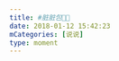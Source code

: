 ```yaml
---
title: #脏脏包🥐🍟
date: 2018-01-12 15:42:23
mCategories: [说说]
type: moment
---
```


<div id="pics-20180112154223"></div>

<script src="/lib/moment/pics.js"></script>
<script>
var data = [
    {"link": "2018-01-12_000000.jpeg", "type": "shuoshuo"},
    {"link": "2018-01-12_000001.jpeg", "type": "shuoshuo"},
    {"link": "2018-01-12_000002.jpeg", "type": "shuoshuo"}
];
picsRender(data, "pics-20180112154223");
</script>
